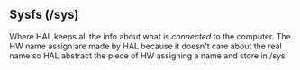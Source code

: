 ## Sysfs (/sys)

Where HAL keeps all the info about what is *connected* to the computer.
The HW name assign are made by HAL because it doesn't care about the real name so HAL abstract the
piece of HW assigning a name and store in /sys
